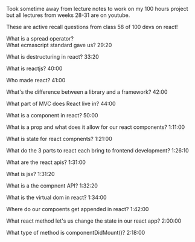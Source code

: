 Took sometime away from lecture notes to work on my 100 hours project but all lectures from weeks 28-31 are 
on youtube.

These are active recall questions from class 58 of 100 devs on react!

What is a spread operator?  
What ecmascript standard gave us?
29:20

What is destructuring in react?
33:20

What is reactjs? 40:00

Who made react? 41:00

What's the difference between a library and a framework? 42:00

What part of MVC does React live in? 44:00

What is a component in react? 50:00

What is a prop and what does it allow for our react components? 
1:11:00

What is state for react compnents? 1:21:00

What do the 3 parts to react each bring to frontend development? 1:26:10

What are the react apis? 1:31:00

What is jsx? 1:31:20

What is a the compnent API? 1:32:20

What is the virtual dom in react? 1:34:00

Where do our compoents get appended in react? 1:42:00

What react method let's us change the state in our react app? 2:00:00

What type of method is componentDidMount()? 2:18:00


